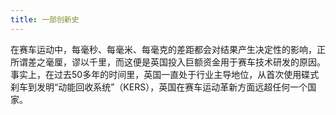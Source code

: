 ```yaml
---
title: 一部创新史
---
```


在赛车运动中，每毫秒、每毫米、每毫克的差距都会对结果产生决定性的影响，正所谓差之毫厘，谬以千里，而这便是英国投入巨额资金用于赛车技术研发的原因。事实上，在过去50多年的时间里，英国一直处于行业主导地位，从首次使用碟式刹车到发明“动能回收系统”（KERS），英国在赛车运动革新方面远超任何一个国家。